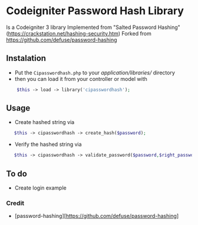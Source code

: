 # Codeigniter Password Hash Library

Is a Codeigniter 3 library
Implemented from "Salted Password Hashing" (https://crackstation.net/hashing-security.htm)
Forked from https://github.com/defuse/password-hashing

## Instalation
- Put the `Cipasswordhash.php` to your _application/libraries/_ directory
- then you can load it from your controller or model with
```php
    $this -> load -> library('cipasswordhash');
```
## Usage
- Create hashed string via
 ```php
    $this -> cipasswordhash -> create_hash($password);
 ```
 - Verify the hashed string via
 ```php
    $this -> cipasswordhash -> validate_password($password,$right_password);
 ```
 
 ## To do
 - Create login example
 

### Credit 
- [password-hashing][https://github.com/defuse/password-hashing]